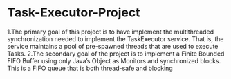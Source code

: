# Task-Executor-Project
1.The primary goal of this project is to have implement the multithreaded synchronization needed to implement the TaskExecutor service.
That is, the service maintains a pool of pre-spawned threads that are used to execute Tasks. 
2.The secondary goal of the project is to implement a Finite Bounded FIFO Buffer using only Java’s Object as Monitors and synchronized blocks.
This is a FIFO queue that is both thread-safe and blocking
